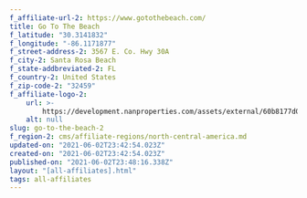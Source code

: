 ```yaml
---
f_affiliate-url-2: https://www.gotothebeach.com/
title: Go To The Beach
f_latitude: "30.3141832"
f_longitude: "-86.1171877"
f_street-address-2: 3567 E. Co. Hwy 30A
f_city-2: Santa Rosa Beach
f_state-addbreviated-2: FL
f_country-2: United States
f_zip-code-2: "32459"
f_affiliate-logo-2:
    url: >-
        https://development.nanproperties.com/assets/external/60b8177d0986e6585f389321_60786e0b4cb26966398c2451_blob25201.jpeg
    alt: null
slug: go-to-the-beach-2
f_region-2: cms/affiliate-regions/north-central-america.md
updated-on: "2021-06-02T23:42:54.023Z"
created-on: "2021-06-02T23:42:54.023Z"
published-on: "2021-06-02T23:48:16.338Z"
layout: "[all-affiliates].html"
tags: all-affiliates
---
```

